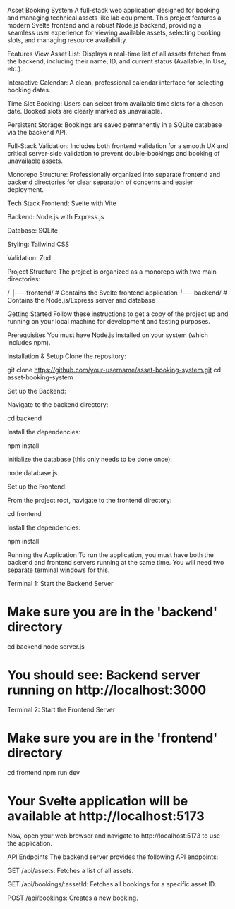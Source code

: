 Asset Booking System
A full-stack web application designed for booking and managing technical assets like lab equipment. This project features a modern Svelte frontend and a robust Node.js backend, providing a seamless user experience for viewing available assets, selecting booking slots, and managing resource availability.

Features
View Asset List: Displays a real-time list of all assets fetched from the backend, including their name, ID, and current status (Available, In Use, etc.).

Interactive Calendar: A clean, professional calendar interface for selecting booking dates.

Time Slot Booking: Users can select from available time slots for a chosen date. Booked slots are clearly marked as unavailable.

Persistent Storage: Bookings are saved permanently in a SQLite database via the backend API.

Full-Stack Validation: Includes both frontend validation for a smooth UX and critical server-side validation to prevent double-bookings and booking of unavailable assets.

Monorepo Structure: Professionally organized into separate frontend and backend directories for clear separation of concerns and easier deployment.

Tech Stack
Frontend: Svelte with Vite

Backend: Node.js with Express.js

Database: SQLite

Styling: Tailwind CSS

Validation: Zod

Project Structure
The project is organized as a monorepo with two main directories:

/
├── frontend/   # Contains the Svelte frontend application
└── backend/    # Contains the Node.js/Express server and database

Getting Started
Follow these instructions to get a copy of the project up and running on your local machine for development and testing purposes.

Prerequisites
You must have Node.js installed on your system (which includes npm).

Installation & Setup
Clone the repository:

git clone https://github.com/your-username/asset-booking-system.git
cd asset-booking-system

Set up the Backend:

Navigate to the backend directory:

cd backend

Install the dependencies:

npm install

Initialize the database (this only needs to be done once):

node database.js

Set up the Frontend:

From the project root, navigate to the frontend directory:

cd frontend

Install the dependencies:

npm install

Running the Application
To run the application, you must have both the backend and frontend servers running at the same time. You will need two separate terminal windows for this.

Terminal 1: Start the Backend Server

# Make sure you are in the 'backend' directory
cd backend
node server.js

# You should see: Backend server running on http://localhost:3000

Terminal 2: Start the Frontend Server

# Make sure you are in the 'frontend' directory
cd frontend
npm run dev

# Your Svelte application will be available at http://localhost:5173

Now, open your web browser and navigate to http://localhost:5173 to use the application.

API Endpoints
The backend server provides the following API endpoints:

GET /api/assets: Fetches a list of all assets.

GET /api/bookings/:assetId: Fetches all bookings for a specific asset ID.

POST /api/bookings: Creates a new booking.
